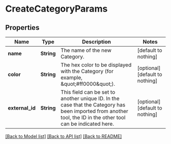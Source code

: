 # CreateCategoryParams


## Properties
Name | Type | Description | Notes
------------ | ------------- | ------------- | -------------
**name** | **String** | The name of the new Category. | [default to nothing]
**color** | **String** | The hex color to be displayed with the Category (for example, \&quot;#ff0000\&quot;). | [optional] [default to nothing]
**external_id** | **String** | This field can be set to another unique ID. In the case that the Category has been imported from another tool, the ID in the other tool can be indicated here. | [optional] [default to nothing]


[[Back to Model list]](../README.md#models) [[Back to API list]](../README.md#api-endpoints) [[Back to README]](../README.md)


